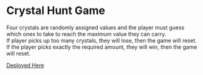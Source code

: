 # Crystal Hunt Game
Four crystals are randomly assigned values and the player must guess which ones to take to reach the maximum value they can carry.\
If player picks up too many crystals, they will lose, then the game will reset.\
If the player picks exactly the required amount, they will win, then the game will reset.

[Deployed Here](https://rishirsud.github.io/Crystal-Hunt/)
